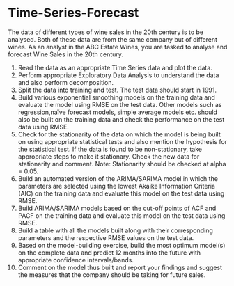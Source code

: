 # Time-Series-Forecast
The data of different types of wine sales in the 20th century is to be analysed. Both of these data are from the same company but of different wines. As an analyst in the ABC Estate Wines, you are tasked to analyse and forecast Wine Sales in the 20th century.

1. Read the data as an appropriate Time Series data and plot the data.
2. Perform appropriate Exploratory Data Analysis to understand the data and also perform decomposition.
3. Split the data into training and test. The test data should start in 1991.
4. Build various exponential smoothing models on the training data and evaluate the model using RMSE on the test data. Other models such as regression,naïve forecast models, simple average models etc. should also be built on the training data and check the performance on the test data using RMSE.
5. Check for the stationarity of the data on which the model is being built on using appropriate statistical tests and also mention the hypothesis for the statistical test. If the data is found to be non-stationary, take appropriate steps to make it stationary. Check the new data for stationarity and comment. Note: Stationarity should be checked at alpha = 0.05.
6. Build an automated version of the ARIMA/SARIMA model in which the parameters are selected using the lowest Akaike Information Criteria (AIC) on the training data and evaluate this model on the test data using RMSE.
7. Build ARIMA/SARIMA models based on the cut-off points of ACF and PACF on the training data and evaluate this model on the test data using RMSE.
8. Build a table with all the models built along with their corresponding parameters and the respective RMSE values on the test data.
9. Based on the model-building exercise, build the most optimum model(s) on the complete data and predict 12 months into the future with appropriate confidence intervals/bands.
10. Comment on the model thus built and report your findings and suggest the measures that the company should be taking for future sales.
